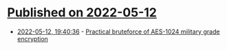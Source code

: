 # [Published on 2022-05-12](index.md)

* [2022-05-12, 19:40:36](https://news.ycombinator.com/item?id=31359271) - [Practical bruteforce of AES-1024 military grade encryption](https://research.kudelskisecurity.com/2022/05/11/practical-bruteforce-of-aes-1024-military-grade-encryption/)
